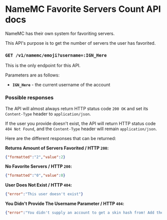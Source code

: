 # NameMC Favorite Servers Count API docs
NameMC has their own system for favoriting servers.

This API's purpose is to get the number of servers the user has favorited.

### `GET /v1/namemc/emoji?username=:IGN_Here`
This is the only endpoint for this API.

Parameters are as follows:
- **`IGN_Here`** - the current username of the account

### Possible responses

The API will almost always return HTTP status code `200 OK` and set its `Content-Type` header to `application/json`.

If the user you provide doesn't exist, the API will return HTTP status code `404 Not Found`, and the `Content-Type` header will remain `application/json`.

Here are the different responses that can be returned:

**Returns Amount of Servers Favorited / HTTP `200`:**
```json
{"formatted":"2","value":2}
```

**No Favorite Servers / HTTP `200`:**
```json
{"formatted":"0","value":0}
```

**User Does Not Exist / HTTP `404`:**
```json
{"error":"This user doesn't exist"}
```

**You Didn't Provide The Username Parameter / HTTP `404`:**
```json
{"error":"You didn't supply an account to get a skin hash from! Add the parameter ?username=IGN_HERE."}
```
